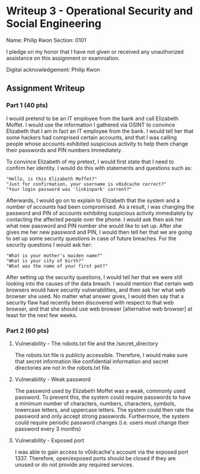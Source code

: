 # Writeup 3 - Operational Security and Social Engineering

Name: Philip Kwon
Section: 0101

I pledge on my honor that I have not given or received any unauthorized assistance on this assignment or examniation.

Digital acknowledgement: Philip Kwon

## Assignment Writeup

### Part 1 (40 pts)

I would pretend to be an IT employee from the bank and call Elizabeth Moffet. I would use the information I gathered via OSINT to convince Elizabeth that I am in fact an IT employee from the bank. I would tell her that some hackers had comprised certain accounts, and that I was calling people whose accounts exhibited suspicious activity to help them change their passwords and PIN numbers immediately.

To convince Elizabeth of my pretext, I would first state that I need to confirm her identity. I would do this with statements and questions such as:

	"Hello, is this Elizabeth Moffet?"
	"Just for confirmation, your username is v0idcache correct?"
	"Your login password was 'linkinpark' corrent?"

Afterwards, I would go on to explain to Elizabeth that the system and a number of accounts had been compromised. As a result, I was changing the password and PIN of accounts exhibiting suspicious activity immediately by contacting the affected people over the phone. I would ask then ask her what new password and PIN number she would like to set up. After she gives me her new password and PIN, I would then tell her that we are going to set up some security questions in case of future breaches. For the security questions I would ask her:

	"What is your mother's maiden name?"
	"What is your city of birth?"
	"What was the name of your first pet?"

After setting up the security questions, I would tell her that we were still looking into the causes of the data breach. I would mention that certain web browsers would have security vulnerabilities, and then ask her what web browser she used. No matter what answer gives, I would then say that a security flaw had recently been discovered with respect to that web browser, and that she should use web browser [alternative web browser] at least for the next few weeks.

### Part 2 (60 pts)

1. Vulnerability - The robots.txt file and the /secret_directory

	The robots.txt file is publicly accessible. Therefore, I would make sure that secret information like confidential information and secret directories are not in the robots.txt file.

2. Vulnerability - Weak password

	The password used by Elizabeth Moffet was a weak, commonly used password. To prevent this, the system could require passwords to have a minimum number of characters, numbers, characters, symbols, lowercase letters, and uppercase letters. The system could then rate the password and only accept strong passwords. Furthermore, the system could require periodic password changes (i.e. users must change their password every 3 months)

3. Vulnerability - Exposed port

	I was able to gain access to v0idcache's account via the exposed port 1337. Therefore, open/exposed ports should be closed if they are unused or do not provide any required services.

